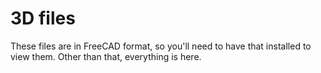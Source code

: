 # 3D files
These files are in FreeCAD format, so you'll need to have that installed to view them. Other than that, everything is here.
